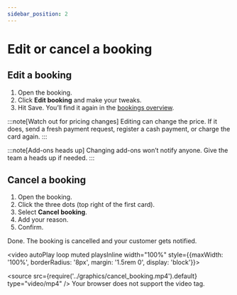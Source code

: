 ```yaml
---
sidebar_position: 2
---
```


# Edit or cancel a booking

## Edit a booking

1. Open the booking.
2. Click **Edit booking** and make your tweaks.
3. Hit Save. You’ll find it again in the [bookings overview](https://dashboard.letsbook.app/bookings).

:::note[Watch out for pricing changes]
Editing can change the price. If it does, send a fresh payment request, register a cash payment, or charge the card again.
:::

:::note[Add-ons heads up]
Changing add-ons won’t notify anyone. Give the team a heads up if needed.
:::

## Cancel a booking

1. Open the booking.
2. Click the three dots (top right of the first card).
3. Select **Cancel booking**.
4. Add your reason.
5. Confirm.

Done. The booking is cancelled and your customer gets notified.

<video autoPlay loop muted playsInline width="100%" style={{maxWidth: '100%', borderRadius: '8px', margin: '1.5rem 0', display: 'block'}}>

  <source src={require('../graphics/cancel_booking.mp4').default} type="video/mp4" />
  Your browser does not support the video tag.
</video>
